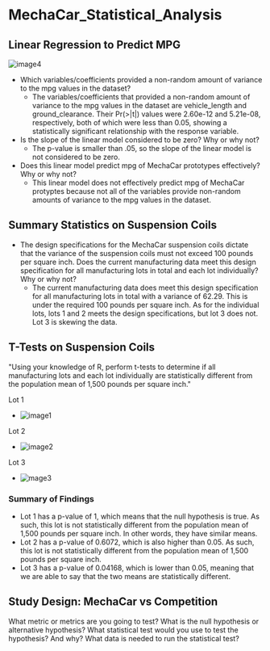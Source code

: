# MechaCar_Statistical_Analysis

## Linear Regression to Predict MPG

![image4](https://user-images.githubusercontent.com/102992388/194438605-ff1e76e5-6835-4ffe-9ff4-b811b4f17491.png)

- Which variables/coefficients provided a non-random amount of variance to the mpg values in the dataset?
  - The variables/coefficients that provided a non-random amount of variance to the mpg values in the dataset are vehicle_length and ground_clearance. Their Pr(>|t|) values were 2.60e-12 and 5.21e-08, respectively, both of which were less than 0.05, showing a statistically significant relationship with the response variable.  
- Is the slope of the linear model considered to be zero? Why or why not?
  - The p-value is smaller than .05, so the slope of the linear model is not considered to be zero.
- Does this linear model predict mpg of MechaCar prototypes effectively? Why or why not?
  - This linear model does not effectively predict mpg of MechaCar protyptes because not all of the variables provide non-random amounts of variance to the mpg values in the dataset. 


## Summary Statistics on Suspension Coils
- The design specifications for the MechaCar suspension coils dictate that the variance of the suspension coils must not exceed 100 pounds per square inch. Does the current manufacturing data meet this design specification for all manufacturing lots in total and each lot individually? Why or why not?
  - The current manufacturing data does meet this design specification for all manufacturing lots in total with a variance of 62.29. This is under the required 100 pounds per square inch. As for the individual lots, lots 1 and 2 meets the design specifications, but lot 3 does not. Lot 3 is skewing the data.

## T-Tests on Suspension Coils

"Using your knowledge of R, perform t-tests to determine if all manufacturing lots and each lot individually are statistically different from the population mean of 1,500 pounds per square inch."

Lot 1
- ![image1](https://user-images.githubusercontent.com/102992388/195204810-3563f5bb-fed5-4351-9e24-d1b9f937d1b7.png)

Lot 2
- ![image2](https://user-images.githubusercontent.com/102992388/195204832-957dd6ba-263c-4821-a8a7-6fd842ffeb9b.png)

Lot 3
- ![mage3](https://user-images.githubusercontent.com/102992388/195204847-78558983-fe70-4ba0-bda9-9cc55f6f7d50.png)


### Summary of Findings
  - Lot 1 has a p-value of 1, which means that the null hypothesis is true. As such, this lot is not statistically different from the population mean of 1,500 pounds per square inch. In other words, they have similar means.
  - Lot 2 has a p-value of 0.6072, which is also higher than 0.05. As such, this lot is not statistically different from the population mean of 1,500 pounds per square inch.
  - Lot 3 has a p-value of 0.04168, which is lower than 0.05, meaning that we are able to say that the two means are statistically different.

## Study Design: MechaCar vs Competition


What metric or metrics are you going to test?
What is the null hypothesis or alternative hypothesis?
What statistical test would you use to test the hypothesis? And why?
What data is needed to run the statistical test?
